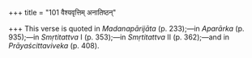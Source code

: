 +++
title = "101 वैश्यवृत्तिम् अनातिष्ठन्"

+++
This verse is quoted in *Madanapārijāta* (p. 233);—in *Aparārka* (p.
935);—in *Smṛtitattva* I (p. 353);—in *Smṛtitattva* II (p. 362);—and in
*Prāyaścittaviveka* (p. 408).


